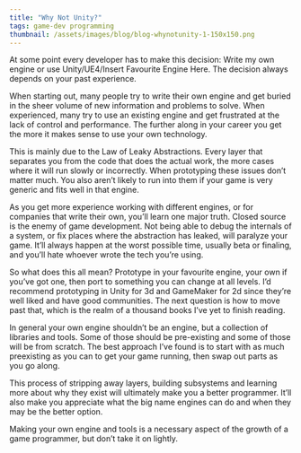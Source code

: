 ```yaml
---
title: "Why Not Unity?"
tags: game-dev programming
thumbnail: /assets/images/blog/blog-whynotunity-1-150x150.png
---
```

At some point every developer has to make this decision: Write my own engine or use Unity/UE4/Insert Favourite Engine Here. The decision always depends on your past experience.

When starting out, many people try to write their own engine and get buried in the sheer volume of new information and problems to solve. When experienced, many try to use an existing engine and get frustrated at the lack of control and performance. The further along in your career you get the more it makes sense to use your own technology.

This is mainly due to the Law of Leaky Abstractions. Every layer that separates you from the code that does the actual work, the more cases where it will run slowly or incorrectly. When prototyping these issues don’t matter much. You also aren’t likely to run into them if your game is very generic and fits well in that engine.

As you get more experience working with different engines, or for companies that write their own, you’ll learn one major truth. Closed source is the enemy of game development. Not being able to debug the internals of a system, or fix places where the abstraction has leaked, will paralyze your game. It’ll always happen at the worst possible time, usually beta or finaling, and you’ll hate whoever wrote the tech you’re using.

So what does this all mean? Prototype in your favourite engine, your own if you’ve got one, then port to something you can change at all levels. I’d recommend prototyping in Unity for 3d and GameMaker for 2d since they’re well liked and have good communities. The next question is how to move past that, which is the realm of a thousand books I’ve yet to finish reading.

In general your own engine shouldn’t be an engine, but a collection of libraries and tools. Some of those should be pre-existing and some of those will be from scratch. The best approach I’ve found is to start with as much preexisting as you can to get your game running, then swap out parts as you go along.

This process of stripping away layers, building subsystems and learning more about why they exist will ultimately make you a better programmer. It’ll also make you appreciate what the big name engines can do and when they may be the better option.

Making your own engine and tools is a necessary aspect of the growth of a game programmer, but don’t take it on lightly.